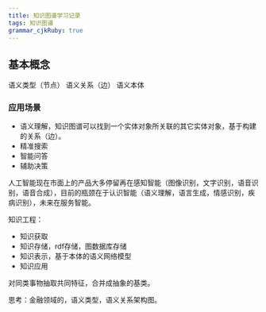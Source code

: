 ```yaml
---
title: 知识图谱学习记录
tags: 知识图谱
grammar_cjkRuby: true
---
```


## 基本概念
语义类型（节点）
语义关系（边）
语义本体

### 应用场景
- 语义理解，知识图谱可以找到一个实体对象所关联的其它实体对象，基于构建的关系（边）。
- 精准搜索
- 智能问答
- 辅助决策

人工智能现在市面上的产品大多停留再在感知智能（图像识别，文字识别，语音识别，语音合成），目前的瓶颈在于认识智能（语义理解，语言生成，情感识别，疾病识别），未来在服务智能。

知识工程：
- 知识获取
- 知识存储，rdf存储，图数据库存储
- 知识表示，基于本体的语义网络模型
- 知识应用

对同类事物抽取共同特征，合并成抽象的基类。

思考：金融领域的，语义类型，语义关系架构图。